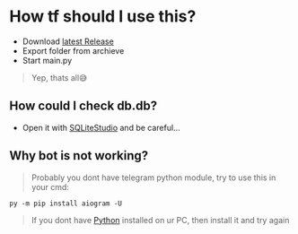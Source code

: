 # How tf should I use this?
- Download [latest Release](releases/latest)
- Export folder from archieve
- Start main.py
> Yep, thats all😅

## How could I check db.db?
- Open it with [SQLiteStudio](https://sqlitestudio.pl/) and be careful...

## Why bot is not working?
> Probably you dont have telegram python module, try to use this in your cmd:
```
py -m pip install aiogram -U
```
> If you dont have [Python](https://www.python.org/downloads/) installed on ur PC, then install it and try again